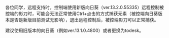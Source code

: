 各位同学，远程支持时，控制端使用新版向日葵（ver.13.2.0.55335）远程控制被控端的影刀时，可能会无法正常使用Ctrl+点击的方式捕获元素（被控端向日葵版本是否是新版目前测试无影响），退出远程控制后，被控端影刀可以正常捕获。

建议使用旧版本的向日葵（例如ver.13.1.0.4800）或者更换为todesk。